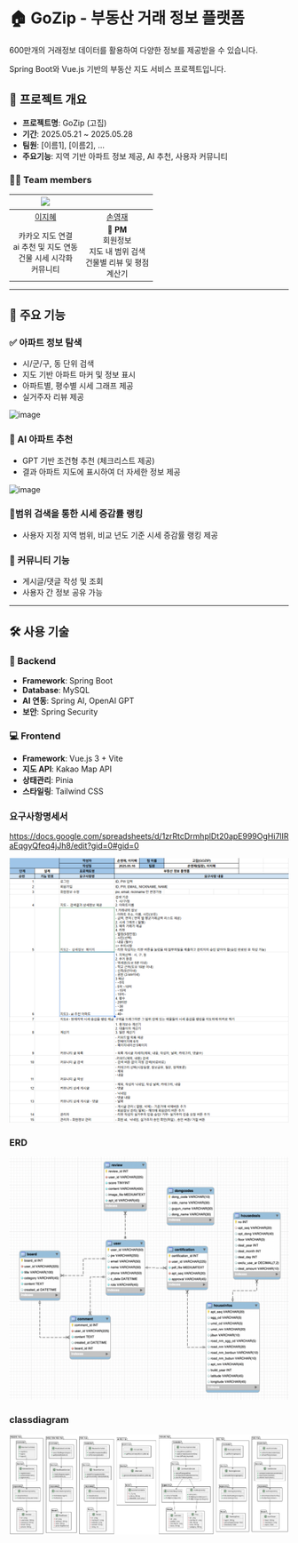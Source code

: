 # 🏠 GoZip - 부동산 거래 정보 플랫폼

600만개의 거래정보 데이터를 활용하여 다양한 정보를 제공받을 수 있습니다. 

Spring Boot와 Vue.js 기반의 부동산 지도 서비스 프로젝트입니다.

## 📌 프로젝트 개요

- **프로젝트명**: GoZip (고집)
- **기간**: 2025.05.21 ~ 2025.05.28
- **팀원**: [이름1], [이름2], ...
- **주요기능**: 지역 기반 아파트 정보 제공, AI 추천, 사용자 커뮤니티
### 🙋‍♂️ Team members

[<img src="https://avatars.githubusercontent.com/u/129932517?v=4" width="150px">](https://github.com/Jihye511)|[<img src="https://avatars.githubusercontent.com/u/129295064?v=4" width="150px;" alt=""/>](https://github.com/s27970) |
|:---:|:---:|
|[이지혜](https://github.com/Jihye511) |[손영재](https://github.com/oz115) |
|카카오 지도 연결</br> ai 추천 및 지도 연동 </br>  건물 시세 시각화 </br>  커뮤니티  | 👑 **PM** </br> 회원정보 </br> 지도 내 범위 검색 </br> 건물별 리뷰 및 평점 </br>  계산기 |
---

## 🚀 주요 기능

### ✅ 아파트 정보 탐색
- 시/군/구, 동 단위 검색
- 지도 기반 아파트 마커 및 정보 표시
- 아파트별, 평수별 시세 그래프 제공
- 실거주자 리뷰 제공
<img width="1470" alt="image" src="https://github.com/user-attachments/assets/b41310b1-60f8-48ad-a066-5e1c4e7b37e2" />


### 🧠 AI 아파트 추천
- GPT 기반 조건형 추천 (체크리스트 제공)
- 결과 아파트 지도에 표시하여 더 자세한 정보 제공
  
<img width="331" alt="image" src="https://github.com/user-attachments/assets/4aa76fb6-91d9-483b-a549-25eb06604aa0" />

### 📍범위 검색을 통한 시세 증감률 랭킹
- 사용자 지정 지역 범위, 비교 년도 기준 시세 증감률 랭킹 제공
  

### 💬 커뮤니티 기능
- 게시글/댓글 작성 및 조회
- 사용자 간 정보 공유 가능

---

## 🛠 사용 기술

### 🔧 Backend
- **Framework**: Spring Boot
- **Database**: MySQL
- **AI 연동**: Spring AI, OpenAI GPT
- **보안**: Spring Security

### 💻 Frontend
- **Framework**: Vue.js 3 + Vite
- **지도 API**: Kakao Map API
- **상태관리**: Pinia
- **스타일링**: Tailwind CSS





### 요구사항명세서
https://docs.google.com/spreadsheets/d/1zrRtcDrmhplDt20apE999OgHi7lIRaEqgyQfeq4jJh8/edit?gid=0#gid=0

![image.png](./요구사항명세서.png)


### ERD
![image.png](./image.png)


### classdiagram
![classdiagram.png](./classdiagram.png)
